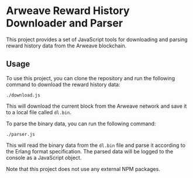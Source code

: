 # Arweave Reward History Downloader and Parser
This project provides a set of JavaScript tools for downloading and parsing reward history data from the Arweave blockchain.

## Usage
To use this project, you can clone the repository and run the following command to download the reward history data:
```
./download.js
```

This will download the current block from the Arweave network and save it to a local file called `dl.bin`.

To parse the binary data, you can run the following command:

```
./parser.js
```
This will read the binary data from the `dl.bin` file and parse it according to the Erlang format specification. The parsed data will be logged to the console as a JavaScript object.

Note that this project does not use any external NPM packages.
